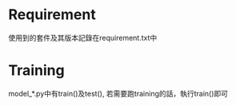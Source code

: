 # Requirement
使用到的套件及其版本記錄在requirement.txt中

# Training
model_*.py中有train()及test(), 若需要跑training的話，執行train()即可